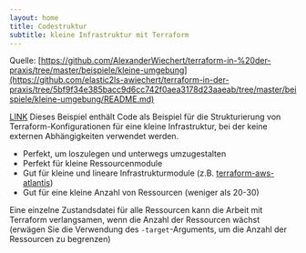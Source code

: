 ```yaml
---
layout: home
title: Codestruktur
subtitle: kleine Infrastruktur mit Terraform
---
```


Quelle: [https://github.com/AlexanderWiechert/terraform-in-%20der-praxis/tree/master/beispiele/kleine-umgebung](https://github.com/elastic2ls-awiechert/terraform-in-der-praxis/tree/5bf9f34e385bacc9d6cc742f0aea3178d23aaeab/tree/master/beispiele/kleine-umgebung/README.md)


[LINK](https://github.com/elastic2ls-awiechert/terraform-in-der-praxis/tree/5bf9f34e385bacc9d6cc742f0aea3178d23aaeab/tree/master/beispiele/kleine-umgebung/README.md)
Dieses Beispiel enthält Code als Beispiel für die Strukturierung von Terraform-Konfigurationen für eine kleine Infrastruktur, bei der keine externen Abhängigkeiten verwendet werden.

>
* Perfekt, um loszulegen und unterwegs umzugestalten
* Perfekt für kleine Ressourcenmodule
* Gut für kleine und lineare Infrastrukturmodule \(z.B. [terraform-aws-atlantis](https://github.com/terraform-aws-modules/terraform-aws-atlantis)\)
* Gut für eine kleine Anzahl von Ressourcen \(weniger als 20-30\)


>
Eine einzelne Zustandsdatei für alle Ressourcen kann die Arbeit mit Terraform verlangsamen, wenn die Anzahl der Ressourcen wächst \(erwägen Sie die Verwendung des `-target`-Arguments, um die Anzahl der Ressourcen zu begrenzen\)


